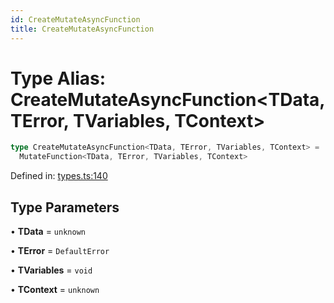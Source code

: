 ```yaml
---
id: CreateMutateAsyncFunction
title: CreateMutateAsyncFunction
---
```


<!-- DO NOT EDIT: this page is autogenerated from the type comments -->

# Type Alias: CreateMutateAsyncFunction\<TData, TError, TVariables, TContext\>

```ts
type CreateMutateAsyncFunction<TData, TError, TVariables, TContext> =
  MutateFunction<TData, TError, TVariables, TContext>
```

Defined in: [types.ts:140](https://github.com/arnoud-dv/query/blob/main/packages/angular-query-experimental/src/types.ts#L140)

## Type Parameters

• **TData** = `unknown`

• **TError** = `DefaultError`

• **TVariables** = `void`

• **TContext** = `unknown`
